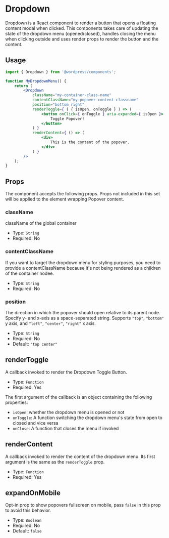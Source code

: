 Dropdown
========

Dropdown is a React component to render a button that opens a floating content modal when clicked.
This components takes care of updating the state of the dropdown menu (opened/closed), handles closing the menu when clicking outside
and uses render props to render the button and the content.

## Usage


```jsx
import { Dropdown } from '@wordpress/components';

function MyDropdownMenu() {
	return (
		<Dropdown
			className="my-container-class-name"
			contentClassName="my-popover-content-classname"
			position="bottom right"
			renderToggle={ ( { isOpen, onToggle } ) => (
				<button onClick={ onToggle } aria-expanded={ isOpen }>
					Toggle Popover!
				</button>
			) }
			renderContent={ () => (
				<div>
					This is the content of the popover.
				</div>
			) }
		/>
	);
}
```

## Props

The component accepts the following props. Props not included in this set will be applied to the element wrapping Popover content.

### className

className of the global container

- Type: `String`
- Required: No

### contentClassName

If you want to target the dropdown menu for styling purposes, you need to provide a contentClassName because it's not being rendered as a children of the container nodee.

- Type: `String`
- Required: No

### position

The direction in which the popover should open relative to its parent node. Specify y- and x-axis as a space-separated string. Supports `"top"`, `"bottom"` y axis, and `"left"`, `"center"`, `"right"` x axis.

- Type: `String`
- Required: No
- Default: `"top center"`

## renderToggle

A callback invoked to render the Dropdown Toggle Button.

- Type: `Function`
- Required: Yes

The first argument of the callback is an object containing the following properties:

 - `isOpen`: whether the dropdown menu is opened or not
 - `onToggle`: A function switching the dropdown menu's state from open to closed and vice versa
 - `onClose`: A function that closes the menu if invoked

## renderContent

A callback invoked to render the content of the dropdown menu. Its first argument is the same as the `renderToggle` prop.

- Type: `Function`
- Required: Yes

## expandOnMobile

Opt-in prop to show popovers fullscreen on mobile, pass `false` in this prop to avoid this behavior.

 - Type: `Boolean`
 - Required: No
 - Default: `false`
